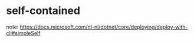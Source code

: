 # self-contained

note: https://docs.microsoft.com/nl-nl/dotnet/core/deploying/deploy-with-cli#simpleSelf